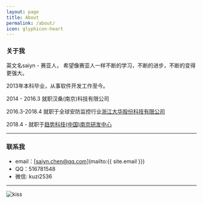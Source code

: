 ```yaml
---
layout: page
title: About
permalink: /about/
icon: glyphicon-heart
---
```


### 关于我


英文名saiyn - 赛亚人， 希望像赛亚人一样不断的学习，不断的进步，不断的变得更强大。

2013年本科毕业，从事软件开发工作至今。

2014 - 2016.3  就职汉桑(南京)科技有限公司

2016.3-2018.4  就职于全球安防监控行业[浙江大华股份科技有限公司](http://www.dahuatech.com)

2018.4 -    就职于[趋势科技(中国)南京研发中心](https://www.trendmicro.com/en_hk/business.html)


---

### 联系我

* email：[saiyn.chen@qq.com](mailto:{{ site.email }})
* QQ：516781548
* 微信: kuzi2536







---
![kiss](http://coolshell.cn//wp-content/uploads/2013/01/kiss.png)

